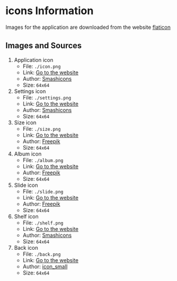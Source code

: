 # icons Information

Images for the application are downloaded from the website [flaticon](https://www.flaticon.com/)

## Images and Sources

1. Application icon
   * File: `./icon.png`
   * Link: [Go to the website](https://www.flaticon.com/free-icon/whiteboard_3652974?term=white+board&related_id=3652974)
   * Author: [Smashicons](https://www.flaticon.com/authors/smashicons)
   * Size: `64x64`
2. Settings icon
   * File: `./settings.png`
   * Link: [Go to the website](https://www.flaticon.com/free-icon/desktop-computer_4115499)
   * Author: [Smashicons](https://www.flaticon.com/authors/smashicons)
   * Size: `64x64`
3. Size icon
   * File: `./size.png`
   * Link: [Go to the website](https://www.flaticon.com/free-icon/image_2828862?term=size&page=1&position=71&origin=search&related_id=2828862)
   * Author: [Freepik](https://www.flaticon.com/authors/freepik)
   * Size: `64x64`
4. Album icon
   * File: `./album.png`
   * Link: [Go to the website](https://www.flaticon.com/free-icon/gallery_1375106?term=album&page=1&position=6&origin=search&related_id=1375106)
   * Author: [Freepik](https://www.flaticon.com/authors/freepik)
   * Size: `64x64`
5. Slide icon
   * File: `./slide.png`
   * Link: [Go to the website](https://www.flaticon.com/free-icon/slide-show_3447523?term=slide&related_id=3447523)
   * Author: [Freepik](https://www.flaticon.com/authors/freepik)
   * Size: `64x64`
6. Shelf icon
   * File: `./shelf.png`
   * Link: [Go to the website](https://www.flaticon.com/free-icon/bookshelf_2579669?term=shelf&related_id=2579669)
   * Author: [Smashicons](https://www.flaticon.com/authors/smashicons)
   * Size: `64x64`
7. Back icon
   * File: `./back.png`
   * Link: [Go to the website](https://www.flaticon.com/free-icon/undo_8022662?term=back&page=1&position=20&origin=search&related_id=8022662)
   * Author: [icon_small](https://www.flaticon.com/authors/icon-small)
   * Size: `64x64`
